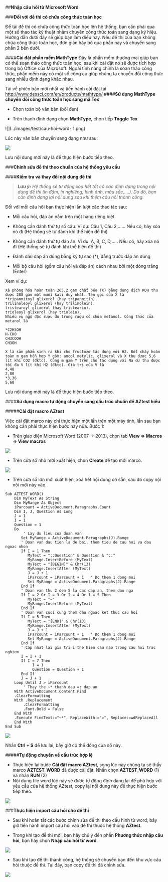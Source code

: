 ##**Nhập câu hỏi từ Microsoft Word**

###**Đối với đề thi có chứa công thức toán học**

Để tải đề thi có chứa công thức toán học lên hệ thống, bạn cần phải qua một số thao tác kỹ thuật nhằm chuyển công thức toán sang dạng ký hiệu. Hướng dẫn dưới đây sẽ giúp bạn làm điều này. Nếu đề thi của bạn không chứa công thức toán học, đơn giản hãy bỏ qua phần này và chuyển sang phần 2 bên dưới.

####**Cài đặt phần mềm MathType**
Đây là phần mềm thương mại giúp bạn có thể soạn thảo công thức toán học, sau khi cài đặt nó sẽ được tích hợp trong bộ Office của Microsoft. Ngoài tính năng chính là soạn thảo công thức, phần mềm này có một số công cụ giúp chúng ta chuyển đổi công thức sang nhiều định dạng khác nhau.

Tải về phiên bản mới nhất và tiến hành cài đặt tại http://www.dessci.com/en/products/mathtype/
####**Sử dụng MathType chuyển đổi công thức toán học sang mã Tex**
- Chọn toàn bộ văn bản (bôi đen)

- Trên thanh định dạng chọn **MathType**, chọn tiếp **Toggle Tex**

![](../images/test/cau-hoi-word- 1.png)

Lúc này văn bản chuyển sang dạng như sau:

![](../images/test/cau-hoi-word-2.png)

Lưu nội dung mới này là để thực hiện bước tiếp theo.

###**Chỉnh sửa đề thi theo chuẩn của hệ thống yêu cầu**

####**Kiểm tra và thay đổi nội dung đề thi**

>***Lưu ý:** Hệ thống sẽ tự động xóa hết tất cả các định dạng trong nội dung đề thi (in đậm, in nghiêng, hình ảnh, màu sắc,....). Do đó, bạn cần định dạng lại nội dung sau khi thêm câu hỏi thành công.*

Đối với mỗi câu hỏi bạn thực hiện lần lượt các thao tác sau:

-	Mỗi câu hỏi, đáp án nằm trên một hàng riêng biệt

-	Không cần đánh thứ tự số câu. Ví dụ: Câu 1, Câu 2,...... Nếu có, hãy xóa nó đi (Hệ thống sẽ tự đánh khi thể hiện đề thi)

-	Không cần đánh thứ tự đán án. Ví dụ: A, B, C, D,..... Nếu có, hãy xóa nó đi (Hệ thống sẽ tự đánh khi thể hiện đề thi)

-	Đánh dấu đáp án đúng bằng ký tự sao (*), đằng trước đáp án đúng

-	Mỗi bộ câu hỏi (gồm câu hỏi và đáp án) cách nhau bởi một dòng trắng (Enter)

Xem ví dụ:

```
Xà phòng hóa hoàn toàn 265,2 gam chất béo (X) bằng dung dịch KOH thu được 288 gam một muối kali duy nhất. Tên gọi của X là
*tripanmitoyl glixerol (hay tripanmitin).
trilinoleoyl glixerol (hay trilinolein).
tristearoyl glixerol (hay tristearin).
trioleoyl glixerol (hay triolein).
Nhiều vụ ngộ độc rượu do trong rượu có chứa metanol. Công thức của metanol là

*C2H5OH	
H-CHO	
CH3COOH	
CH3OH

X là sản phẩm sinh ra khi cho fructozơ tác dụng với H2. Đốt cháy hoàn toàn m gam hỗn hợp Y gồm: ancol metylic, glixerol và X thu được 5,6 lít khí CO2 (đktc). Cũng m gam Y trên cho tác dụng với Na dư thu được tối đa V lít khí H2 (đktc). Giá trị của V là
4,48
2,80	
*3,36	
5,60
```
Lưu nội dung mới này là để thực hiện bước tiếp theo.

####**Sử dụng macro tự động chuyển sang cấu trúc chuẩn để AZtest hiểu**

#####**Cài đặt macro AZtest**

Việc cài đặt marco này chỉ thực hiện một lần trên một máy tính, lần sau bạn không cần phải thực hiện bước này nữa.
Bước 1:
- Trên giao diện Microsoft Word (2007 -> 2013), chọn tab **View => Macros => View macros**

![](../images/test/cau-hoi-word-3.png)


- Trên cửa sổ nhỏ mới xuất hiện, chọn **Create** để tạo mới marco.

![](../images/test/cau-hoi-word-4.png)


- Trên cửa sổ lớn mới xuất hiện, xóa hết nội dung có sẵn, sau đó copy nội nội mới này vào.

```
Sub AZTEST_WORD()
    Dim MyText As String
    Dim MyRange As Object
    iParcount = ActiveDocument.Paragraphs.Count
    Dim I, J, Question As Long
    J = 1
    I = 1
    Question = 1
    Do
        ' Lay du lieu cua doan van
       Set MyRange = ActiveDocument.Paragraphs(J).Range
       ' Doan van dau tien la de bai, them tieu de cau hoi va dau ngoac nhon
       If I = 1 Then
          MyText = "::Question" & Question & "::"
          MyRange.InsertBefore (MyText)
          MyText = "[BEGIN]" & Chr(13)
          MyRange.InsertAfter (MyText)
          J = J + 1
          iParcount = iParcount + 1   ' Do them 1 dong moi
          Set MyRange = ActiveDocument.Paragraphs(J).Range
       End If
       ' Doan van thu 2 den 5 la cac dap an, them dau nga
       If I = 2 Or I = 3 Or I = 4 Or I = 5 Then
          MyText = "~"
          MyRange.InsertBefore (MyText)
       End If
       ' Doan van cuoi cung them dau ngoac ket thuc cau hoi
       If I = 5 Then
          MyText = "[END]" & Chr(13)
          MyRange.InsertAfter (MyText)
          J = J + 1
          iParcount = iParcount + 1   ' Do them 1 dong moi
          Set MyRange = ActiveDocument.Paragraphs(J).Range
       End If
       ' Cap nhat lai gia tri i the hien cau nao trong cau hoi trac nghiem
       I = I + 1
       If I = 7 Then
            I = 1
            Question = Question + 1
       End If
       J = J + 1
    Loop Until J > iParcount
        ' Thay the ~* thanh dau =: dap an
    With ActiveDocument.Content.Find
    .ClearFormatting
    With .Replacement
        .ClearFormatting
        .Font.Bold = False
    End With
    .Execute FindText:="~*", ReplaceWith:="=", Replace:=wdReplaceAll
    End With
End Sub
```
![](../images/test/cau-hoi-word-5.png)

Nhấn **Ctrl + S** để lưu lại, bây giờ có thể đóng cửa sổ này.

#####**Tự động chuyển về cấu trúc hợp lệ**

- Thực hiện lại bước **Cài đặt macro AZtest**, song lúc này chúng ta sẽ thấy marco **AZTEST_WORD** đã được cài đặt. Nhấn chọn **AZTEST_WORD** (1) và nhấn **RUN** (2)
- Nội dung file word lúc này sẽ được tự động định dạng lại để phù hợp với yêu cầu của hệ thống AZtest, copy lại nội dung này để thực hiện bước tiếp theo.

![](../images/test/cau-hoi-word-6.png)

###**Thực hiện import câu hỏi cho đề thi**

- Sau khi hoàn tất các bước chỉnh sửa đề thi theo cấu hình từ word, bây giờ tiến hành import câu hỏi vào đề thi thuộc hệ thống **AZtest**. 

- Trong khi tạo đề thi mới, bạn hãy chú ý đến phần **Phương thức nhập câu hỏi**, bạn hãy chọn **Nhập câu hỏi từ word**.


![](../images/test/cau-hoi-word-7.png) 

- Sau khi tạo đề thi thành công, hệ thống sẽ chuyển bạn đến khu vực câu hỏi thuộc đề thi. Tại đây, bạn copy đề thi đã chỉnh sửa.
 
![](../images/test/cau-hoi-word-8.png) 









